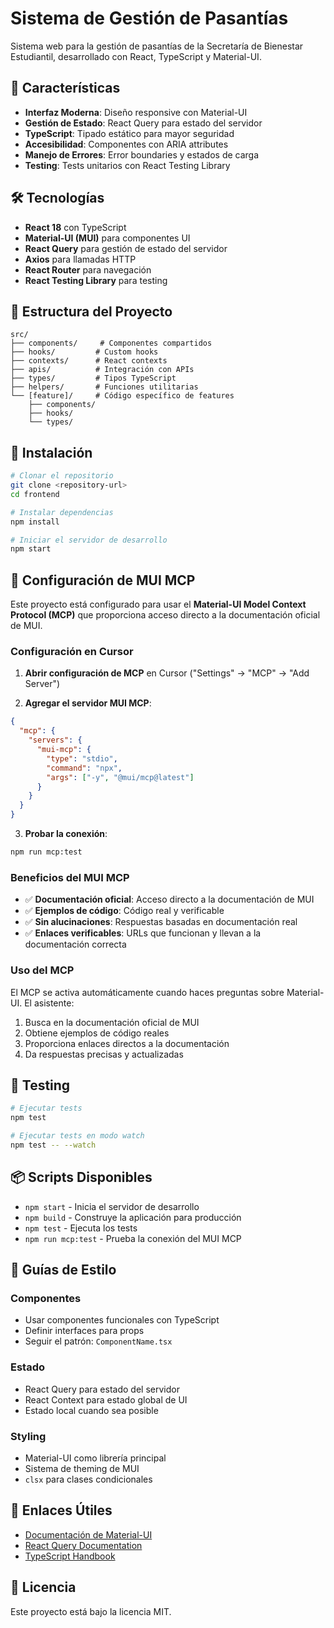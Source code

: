 # Sistema de Gestión de Pasantías

Sistema web para la gestión de pasantías de la Secretaría de Bienestar Estudiantil, desarrollado con React, TypeScript y Material-UI.

## 🚀 Características

- **Interfaz Moderna**: Diseño responsive con Material-UI
- **Gestión de Estado**: React Query para estado del servidor
- **TypeScript**: Tipado estático para mayor seguridad
- **Accesibilidad**: Componentes con ARIA attributes
- **Manejo de Errores**: Error boundaries y estados de carga
- **Testing**: Tests unitarios con React Testing Library

## 🛠️ Tecnologías

- **React 18** con TypeScript
- **Material-UI (MUI)** para componentes UI
- **React Query** para gestión de estado del servidor
- **Axios** para llamadas HTTP
- **React Router** para navegación
- **React Testing Library** para testing

## 📁 Estructura del Proyecto

```
src/
├── components/     # Componentes compartidos
├── hooks/         # Custom hooks
├── contexts/      # React contexts
├── apis/          # Integración con APIs
├── types/         # Tipos TypeScript
├── helpers/       # Funciones utilitarias
└── [feature]/     # Código específico de features
    ├── components/
    ├── hooks/
    └── types/
```

## 🚀 Instalación

```bash
# Clonar el repositorio
git clone <repository-url>
cd frontend

# Instalar dependencias
npm install

# Iniciar el servidor de desarrollo
npm start
```

## 🔧 Configuración de MUI MCP

Este proyecto está configurado para usar el **Material-UI Model Context Protocol (MCP)** que proporciona acceso directo a la documentación oficial de MUI.

### Configuración en Cursor

1. **Abrir configuración de MCP** en Cursor ("Settings" -> "MCP" -> "Add Server")

2. **Agregar el servidor MUI MCP**:

```json
{
  "mcp": {
    "servers": {
      "mui-mcp": {
        "type": "stdio",
        "command": "npx",
        "args": ["-y", "@mui/mcp@latest"]
      }
    }
  }
}
```

3. **Probar la conexión**:

```bash
npm run mcp:test
```

### Beneficios del MUI MCP

- ✅ **Documentación oficial**: Acceso directo a la documentación de MUI
- ✅ **Ejemplos de código**: Código real y verificable
- ✅ **Sin alucinaciones**: Respuestas basadas en documentación real
- ✅ **Enlaces verificables**: URLs que funcionan y llevan a la documentación correcta

### Uso del MCP

El MCP se activa automáticamente cuando haces preguntas sobre Material-UI. El asistente:

1. Busca en la documentación oficial de MUI
2. Obtiene ejemplos de código reales
3. Proporciona enlaces directos a la documentación
4. Da respuestas precisas y actualizadas

## 🧪 Testing

```bash
# Ejecutar tests
npm test

# Ejecutar tests en modo watch
npm test -- --watch
```

## 📦 Scripts Disponibles

- `npm start` - Inicia el servidor de desarrollo
- `npm build` - Construye la aplicación para producción
- `npm test` - Ejecuta los tests
- `npm run mcp:test` - Prueba la conexión del MUI MCP

## 🎨 Guías de Estilo

### Componentes
- Usar componentes funcionales con TypeScript
- Definir interfaces para props
- Seguir el patrón: `ComponentName.tsx`

### Estado
- React Query para estado del servidor
- React Context para estado global de UI
- Estado local cuando sea posible

### Styling
- Material-UI como librería principal
- Sistema de theming de MUI
- `clsx` para clases condicionales

## 🔗 Enlaces Útiles

- [Documentación de Material-UI](https://mui.com/material-ui/getting-started/)
- [React Query Documentation](https://tanstack.com/query/latest)
- [TypeScript Handbook](https://www.typescriptlang.org/docs/)

## 📝 Licencia

Este proyecto está bajo la licencia MIT.
